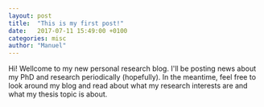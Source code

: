 ```yaml
---
layout: post
title:  "This is my first post!"
date:   2017-07-11 15:49:00 +0100
categories: misc
author: "Manuel"
---
```

Hi! Wellcome to my new personal research blog. I'll be posting news about my PhD and research periodically (hopefully). In the meantime, feel free to look around my blog and read about what my research interests  are and what my thesis topic is about. 

